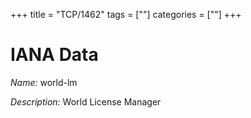 +++
title = "TCP/1462"
tags = [""]
categories = [""]
+++

# IANA Data

_Name:_ world-lm

_Description:_ World License Manager

